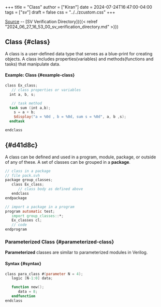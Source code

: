 +++
title = "Class"
author = ["Kiran"]
date = 2024-07-24T16:47:00-04:00
tags = ["sv"]
draft = false
css = "../../zcustom.css"
+++

[Source](https://github.com/24x7fpga/SystemVerilog_Verification/blob/main/sv_verification/ex_class/tb_ex_class.sv) -- [SV Verification Directory]({{< relref "2024_06_27_16_53_00_sv_verification_directory.md" >}})


## Class {#class}

A class is a user-defined data type that serves as a blue-print for creating objects. A class includes properties(variables) and methods(functions and tasks) that manipulate data.


#### Example: Class {#example-class}

```verilog
class Ex_class;
   // class properties or variables
  int a, b, s;

   // task method
  task sum (int a,b);
    s = a + b;
    $display("a = %0d , b = %0d, sum s = %0d", a, b ,s);
  endtask

endclass
```


##  {#d41d8c}

A class can be defined and used in a program, module, package, or outside of any of these. A set of classes can be grouped in a **package**.

```verilog
// class in a package
// file pack.svh
package group_classes;
   class Ex_class;
      // class body as defined above
   endclass
endpackage

// import a package in a program
program automatic test;
   import group_classes::*;
   Ex_classes cl;
   // code
endprogram
```


### Parameterized Class {#parameterized-class}

**Parameterized** classes are similar to parameterized modules in Verilog.


#### Syntax {#syntax}

```verilog
class para_class #(parameter N = 4);
   logic [N-1:0] data;

   function new();
      data = 8;
   endfunction
endclass

```
